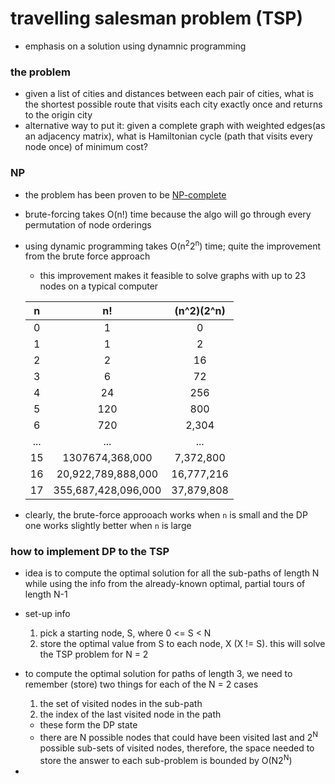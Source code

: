# travelling salesman problem (TSP)
* emphasis on a solution using dynamnic programming
### the problem
* given a list of cities and distances between each pair of cities, what is the shortest possible route that visits each city exactly once and returns to the origin city
* alternative way to put it: given a complete graph with weighted edges(as an adjacency matrix), what is Hamiltonian cycle (path that visits every node once) of minimum cost?
### NP
* the problem has been proven to be [NP-complete][def]
* brute-forcing takes O(n!) time because the algo will go through every permutation of node orderings
* using dynamic programming takes O(n<sup>2</sup>2<sup>n</sup>) time; quite the improvement from the brute force approach
    - this improvement makes it feasible to solve graphs with up to 23 nodes on a typical computer

    |n|n!|(n^2)(2^n)|
    |:---:|:---:|:---:|
    |0|1|0|
    |1|1|2|
    |2|2|16|
    |3|6|72|
    |4|24|256|
    |5|120|800|
    |6|720|2,304|
    |...|...|...|
    |15|1307674,368,000|7,372,800|
    |16|20,922,789,888,000|16,777,216|
    |17|355,687,428,096,000|37,879,808|

* clearly, the brute-force approoach works when `n` is small and the DP one works slightly better when `n` is large
### how to implement DP to the TSP
* idea is to compute the optimal solution for all the sub-paths of length N while using the info from the already-known optimal, partial tours of length N-1
* set-up info
    1. pick a starting node, S, where 0 <= S < N
    2. store the optimal value from S to each node, X (X != S). this will solve the TSP problem for N = 2
* to compute the optimal solution for paths of length 3, we need to remember (store) two things for each of the N = 2 cases
    1. the set of visited nodes in the sub-path
    2. the index of the last visited node in the path

    - these form the DP state
    - there are N possible nodes that could have been visited last and 2<sup>N</sup> possible sub-sets of visited nodes, therefore, the space needed to store the answer to each sub-problem is bounded by O(N2<sup>N</sup>)
* 

[def]: https://www.britannica.com/science/NP-complete-problem